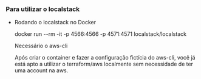 ### Para utilizar o localstack

  - Rodando o localstack no Docker
  
    docker run --rm -it -p 4566:4566 -p 4571:4571 localstack/localstack

    Necessário o aws-cli

    Após criar o container e fazer a configuração fictícia do aws-cli, você já está apto a utilizar o terraform/aws localmente sem necessidade de ter uma account     na aws.
